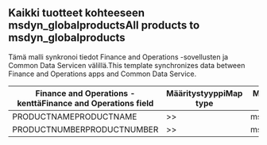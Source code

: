 ## <a name="all-products-to-msdyn_globalproducts"></a><span data-ttu-id="e7c47-101">Kaikki tuotteet kohteeseen msdyn_globalproducts</span><span class="sxs-lookup"><span data-stu-id="e7c47-101">All products to msdyn_globalproducts</span></span>

<span data-ttu-id="e7c47-102">Tämä malli synkronoi tiedot Finance and Operations -sovellusten ja Common Data Servicen välillä.</span><span class="sxs-lookup"><span data-stu-id="e7c47-102">This template synchronizes data between Finance and Operations apps and Common Data Service.</span></span>

<span data-ttu-id="e7c47-103">Finance and Operations -kenttä</span><span class="sxs-lookup"><span data-stu-id="e7c47-103">Finance and Operations field</span></span> | <span data-ttu-id="e7c47-104">Määritystyyppi</span><span class="sxs-lookup"><span data-stu-id="e7c47-104">Map type</span></span> | <span data-ttu-id="e7c47-105">Muu Dynamics 365 -kenttä</span><span class="sxs-lookup"><span data-stu-id="e7c47-105">Other Dynamics 365 field</span></span> | <span data-ttu-id="e7c47-106">Oletusarvo</span><span class="sxs-lookup"><span data-stu-id="e7c47-106">Default value</span></span>
---|---|---|---
<span data-ttu-id="e7c47-107">PRODUCTNAME</span><span class="sxs-lookup"><span data-stu-id="e7c47-107">PRODUCTNAME</span></span> | >> | <span data-ttu-id="e7c47-108">msdyn_productname</span><span class="sxs-lookup"><span data-stu-id="e7c47-108">msdyn_productname</span></span> | 
<span data-ttu-id="e7c47-109">PRODUCTNUMBER</span><span class="sxs-lookup"><span data-stu-id="e7c47-109">PRODUCTNUMBER</span></span> | >> | <span data-ttu-id="e7c47-110">msdyn_productnumber</span><span class="sxs-lookup"><span data-stu-id="e7c47-110">msdyn_productnumber</span></span> | 
